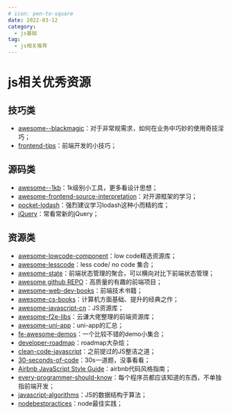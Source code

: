```yaml
---
# icon: pen-to-square
date: 2022-03-12
category:
  - js基础
tag:
  - js相关推荐
---
```


# js相关优秀资源

## 技巧类

- [awesome--blackmagic](https://github.com/tnfe/awesome-blackmagic)：对于非常规需求，如何在业务中巧妙的使用奇技淫巧；
- [frontend-tips](https://github.com/phuocng/frontend-tips)：前端开发的小技巧；

## 源码类

- [awesome--1kb](https://github.com/xucz/awesome-1kb)：1k级别小工具，更多看设计思想；
- [awesome-frontend-source-interpretation](https://github.com/KieSun/awesome-frontend-source-interpretation)：对开源框架的学习；
- [pocket-lodash](https://github.com/HeftyKoo/pocket-lodash)：强烈建议学习lodash这种小而精的库；
- [jQuery](https://github.com/JsAaron/jQuery)：常看常新的jQuery；


## 资源类

- [awesome-lowcode-component](https://github.com/aliaszz/awesome-lowcode-component)：low code精选资源库；
- [awesome-lesscode](https://github.com/dream2023/awesome-lesscode)：less code/ no code 集合；
- [awesome-state](https://github.com/tnfe/awesome-state)：前端状态管理的聚合，可以横向对比下前端状态管理；
- [awesome github REPO](https://github.com/Wechat-ggGitHub/Awesome-GitHub-Repo)：高质量的有趣的前端项目；
- [awesome-web-dev-books](https://github.com/jobbole/awesome-web-dev-books)：前端技术书籍；
- [awesome-cs-books](https://github.com/imarvinle/awesome-cs-books)：计算机方面基础、提升的经典之作；
- [awesome-javascript-cn](https://github.com/jobbole/awesome-javascript-cn)：JS资源库；
- [awesome-f2e-libs](https://github.com/sorrycc/awesome-f2e-libs)：云谦大佬整理的前端资源库；
- [awesome-uni-app](https://github.com/aben1188/awesome-uni-app)：uni-app的汇总；
- [fe-awesome-demos](https://github.com/BryanAdamss/fe-awesome-demos)：一个比较不错的demo小集合；
- [developer-roadmap](https://github.com/kamranahmedse/developer-roadmap)：roadmap大杂烩；
- [clean-code-javascript](https://github.com/ryanmcdermott/clean-code-javascript)：之前提过的JS整洁之道；
- [30-seconds-of-code](https://github.com/30-seconds/30-seconds-of-code)：30s一道题，没事看看；
- [Airbnb JavaScript Style Guide](https://github.com/airbnb/javascript)：airbnb代码风格指南；
- [every-programmer-should-know](https://github.com/mtdvio/every-programmer-should-know)：每个程序员都应该知道的东西，不单独指前端开发；
- [javascript-algorithms](https://github.com/trekhleb/javascript-algorithms)：JS的数据结构于算法；
- [nodebestpractices](https://github.com/goldbergyoni/nodebestpractices)：node最佳实践；